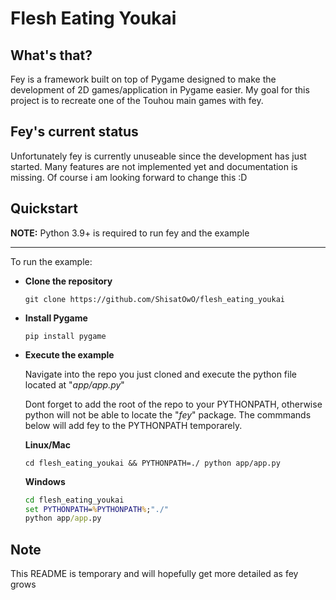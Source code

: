 # Flesh Eating Youkai
## What's that?
Fey is a framework built on top of Pygame designed to make the development of  2D games/application in Pygame easier. 
My goal for this project is to recreate one of the Touhou main games with fey.

## Fey's current status 
Unfortunately fey is currently unuseable since the development has just started. Many features are not implemented yet and documentation is missing.
Of course i am looking forward to change this :D

## Quickstart
**NOTE:** Python 3.9+ is required to run fey and the example
<hr>
To run the example:

* **Clone the repository**
    ```shell
    git clone https://github.com/ShisatOwO/flesh_eating_youkai
    ```
* **Install Pygame**
    ```shell
    pip install pygame
    ```
* **Execute the example**

    Navigate into the repo you just cloned and execute
    the python file located at "*app/app.py*"
    
    Dont forget to add the root of the repo to your PYTHONPATH, otherwise python
    will not be able to locate the "*fey*" package. The commmands below will add fey to the
    PYTHONPATH temporarely.
    
    **Linux/Mac**
    ```shell
    cd flesh_eating_youkai && PYTHONPATH=./ python app/app.py
    ```
    
    **Windows**
    ```cmd
    cd flesh_eating_youkai
    set PYTHONPATH=%PYTHONPATH%;"./"
    python app/app.py
    ```
 
 ## Note
 This README is temporary and will hopefully get more detailed as fey grows
